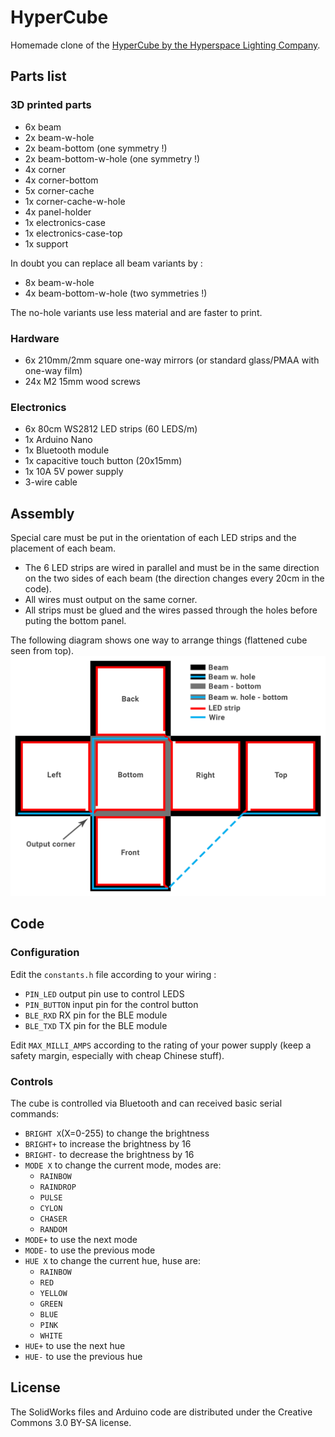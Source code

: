 # HyperCube

Homemade clone of the [HyperCube by the Hyperspace Lighting Company](https://www.hyperspacelight.com/the-hypercube).

## Parts list

### 3D printed parts

- 6x beam
- 2x beam-w-hole
- 2x beam-bottom (one symmetry !)
- 2x beam-bottom-w-hole (one symmetry !)
- 4x corner
- 4x corner-bottom
- 5x corner-cache
- 1x corner-cache-w-hole
- 4x panel-holder
- 1x electronics-case
- 1x electronics-case-top
- 1x support

In doubt you can replace all beam variants by :
- 8x beam-w-hole
- 4x beam-bottom-w-hole (two symmetries !)

The no-hole variants use less material and are faster to print.

### Hardware

- 6x 210mm/2mm square one-way mirrors (or standard glass/PMAA with one-way film)
- 24x M2 15mm wood screws

### Electronics

- 6x 80cm WS2812 LED strips (60 LEDS/m)
- 1x Arduino Nano
- 1x Bluetooth module
- 1x capacitive touch button (20x15mm)
- 1x 10A 5V power supply
- 3-wire cable


## Assembly

Special care must be put in the orientation of each LED strips and the placement of each beam.

- The 6 LED strips are wired in parallel and must be in the same direction on the two sides of each beam (the direction changes every 20cm in the code).
- All wires must output on the same corner.
- All strips must be glued and the wires passed through the holes before puting the bottom panel.

The following diagram shows one way to arrange things (flattened cube seen from top).  
![diagram](diagram.png)


## Code

### Configuration

Edit the `constants.h` file according to your wiring :

- `PIN_LED` output pin use to control LEDS
- `PIN_BUTTON` input pin for the control button
- `BLE_RXD` RX pin for the BLE module
- `BLE_TXD` TX pin for the BLE module

Edit `MAX_MILLI_AMPS` according to the rating of your power supply (keep a safety margin, especially with cheap Chinese stuff).

### Controls

The cube is controlled via Bluetooth and can received basic serial commands:

- `BRIGHT X`(X=0-255) to change the brightness
- `BRIGHT+` to increase the brightness by 16
- `BRIGHT-` to decrease the brightness by 16
- `MODE X` to change the current mode, modes are:
	- `RAINBOW`
	- `RAINDROP`
	- `PULSE`
	- `CYLON`
	- `CHASER`
	- `RANDOM`
- `MODE+` to use the next mode
- `MODE-` to use the previous mode
- `HUE X` to change the current hue, huse are:
	- `RAINBOW`
	- `RED`
	- `YELLOW`
	- `GREEN`
	- `BLUE`
	- `PINK`
	- `WHITE`
- `HUE+` to use the next hue
- `HUE-` to use the previous hue


## License

The SolidWorks files and Arduino code are distributed under the Creative Commons 3.0 BY-SA license.
